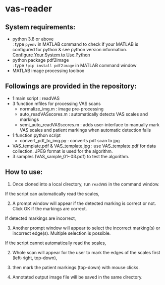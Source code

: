 # vas-reader

## System requirements:
- python 3.8 or above <br/>
  : type `pyenv` in MATLAB command to check if your MATLAB is configured for python & see python version information.<br/>
  [Configure Your System to Use Python](https://www.mathworks.com/help/matlab/matlab_external/install-supported-python-implementation.html)
- python package pdf2image <br/>
  : type `!pip install pdf2image` in MATLAB command window
- MATLAB image processing toolbox

## Followings are provided in the repository:
- 1 main script : readVAS
- 3 function mfiles for processing VAS scans
    - normalize_img.m : image pre-processing
    - auto_readVASscores.m : automatically detects VAS scales and markings
    - semi_auto_readVASscores.m : adds user-interface to manually mark VAS scales and patient markings when automatic detection fails
- 1 function python script
    - convert_pdf_to_img.py : converts pdf scan to jpg
- VAS_template.pdf & VAS_template.jpg : use VAS_template.pdf for data collection. JPEG format is used for the algorithm.
- 3 samples (VAS_sample_01~03.pdf) to test the algorithm.

## How to use:
1. Once cloned into a local directory, run `readVAS` in the command window.<br/>

If the script can automatically read the scales,<br/>

2. A prompt window will appear if the detected marking is correct or not. Click OK if the markings are correct.<br/>

If detected markings are incorrect,<br/>

3. Another prompt window will appear to select the incorrect marking(s) or incorrect edge(s). Multiple selection is possible.<br/>

If the script cannot automatically read the scales,<br/>

2. Whole scan will appear for the user to mark the edges of the scales first (left-right, top-down),
3. then mark the patient markings (top-down) with mouse clicks. <br/>

4. Annotated output image file will be saved in the same directory.
